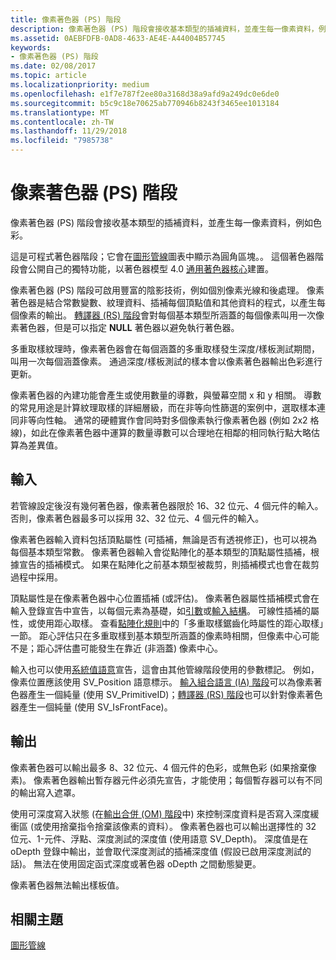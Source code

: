 ```yaml
---
title: 像素著色器 (PS) 階段
description: 像素著色器 (PS) 階段會接收基本類型的插補資料，並產生每一像素資料，例如色彩。
ms.assetid: 0AEBFDFB-0AD8-4633-AE4E-A44004B57745
keywords:
- 像素著色器 (PS) 階段
ms.date: 02/08/2017
ms.topic: article
ms.localizationpriority: medium
ms.openlocfilehash: e1f7e787f2ee80a3168d38a9afd9a249dc0e6de0
ms.sourcegitcommit: b5c9c18e70625ab770946b8243f3465ee1013184
ms.translationtype: MT
ms.contentlocale: zh-TW
ms.lasthandoff: 11/29/2018
ms.locfileid: "7985738"
---
```

# <a name="pixel-shader-ps-stage"></a>像素著色器 (PS) 階段


像素著色器 (PS) 階段會接收基本類型的插補資料，並產生每一像素資料，例如色彩。

這是可程式著色器階段；它會在[圖形管線](graphics-pipeline.md)圖表中顯示為圓角區塊。。 這個著色器階段會公開自己的獨特功能，以著色器模型 4.0 [通用著色器核心](https://msdn.microsoft.com/library/windows/desktop/bb509580)建置。

像素著色器 (PS) 階段可啟用豐富的陰影技術，例如個別像素光線和後處理。 像素著色器是結合常數變數、紋理資料、插補每個頂點值和其他資料的程式，以產生每個像素的輸出。 [轉譯器 (RS) 階段](rasterizer-stage--rs-.md)會對每個基本類型所涵蓋的每個像素叫用一次像素著色器，但是可以指定 **NULL** 著色器以避免執行著色器。

多重取樣紋理時，像素著色器會在每個涵蓋的多重取樣發生深度/樣板測試期間，叫用一次每個涵蓋像素。 通過深度/樣板測試的樣本會以像素著色器輸出色彩進行更新。

像素著色器的內建功能會產生或使用數量的導數，與螢幕空間 x 和 y 相關。 導數的常見用途是計算紋理取樣的詳細層級，而在非等向性篩選的案例中，選取樣本連同非等向性軸。 通常的硬體實作會同時對多個像素執行像素著色器 (例如 2x2 格線)，如此在像素著色器中運算的數量導數可以合理地在相鄰的相同執行點大略估算為差異值。

## <a name="span-idinputsspanspan-idinputsspanspan-idinputsspaninputs"></a><span id="Inputs"></span><span id="inputs"></span><span id="INPUTS"></span>輸入


若管線設定後沒有幾何著色器，像素著色器限於 16、32 位元、4 個元件的輸入。 否則，像素著色器最多可以採用 32、32 位元、4 個元件的輸入。

像素著色器輸入資料包括頂點屬性 (可插補，無論是否有透視修正)，也可以視為每個基本類型常數。 像素著色器輸入會從點陣化的基本類型的頂點屬性插補，根據宣告的插補模式。 如果在點陣化之前基本類型被裁剪，則插補模式也會在裁剪過程中採用。

頂點屬性是在像素著色器中心位置插補 (或評估)。 像素著色器屬性插補模式會在輸入登錄宣告中宣告，以每個元素為基礎，如[引數](https://msdn.microsoft.com/library/windows/desktop/bb509606)或[輸入結構](https://msdn.microsoft.com/library/windows/desktop/bb509668)。 可線性插補的屬性，或使用距心取樣。 查看[點陣化規則](rasterization-rules.md)中的「多重取樣鋸齒化時屬性的距心取樣」一節。 距心評估只在多重取樣到基本類型所涵蓋的像素時相關，但像素中心可能不是；距心評估盡可能發生在靠近 (非涵蓋) 像素中心。

輸入也可以使用[系統值語意](https://msdn.microsoft.com/library/windows/desktop/bb509647)宣告，這會由其他管線階段使用的參數標記。 例如，像素位置應該使用 SV\_Position 語意標示。 [輸入組合語言 (IA) 階段](input-assembler-stage--ia-.md)可以為像素著色器產生一個純量 (使用 SV\_PrimitiveID)；[轉譯器 (RS) 階段](rasterizer-stage--rs-.md)也可以針對像素著色器產生一個純量 (使用 SV\_IsFrontFace)。

## <a name="span-idoutputsspanspan-idoutputsspanspan-idoutputsspanoutputs"></a><span id="Outputs"></span><span id="outputs"></span><span id="OUTPUTS"></span>輸出


像素著色器可以輸出最多 8、32 位元、4 個元件的色彩，或無色彩 (如果捨棄像素)。 像素著色器輸出暫存器元件必須先宣告，才能使用；每個暫存器可以有不同的輸出寫入遮罩。

使用可深度寫入狀態 (在[輸出合併 (OM) 階段](output-merger-stage--om-.md)中) 來控制深度資料是否寫入深度緩衝區 (或使用捨棄指令捨棄該像素的資料）。 像素著色器也可以輸出選擇性的 32 位元、1-元件、浮點、深度測試的深度值 (使用語意 SV\_Depth)。 深度值是在 oDepth 登錄中輸出，並會取代深度測試的插補深度值 (假設已啟用深度測試的話)。 無法在使用固定函式深度或著色器 oDepth 之間動態變更。

像素著色器無法輸出樣板值。

## <a name="span-idrelated-topicsspanrelated-topics"></a><span id="related-topics"></span>相關主題


[圖形管線](graphics-pipeline.md)

 

 




